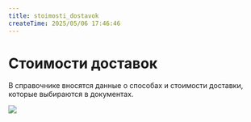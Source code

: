 ```yaml
---
title: stoimosti_dostavok
createTime: 2025/05/06 17:46:46
---
```

# Стоимости доставок
В справочнике вносятся данные о способах и стоимости доставки, которые выбираются в документах.

![](image401.png)



